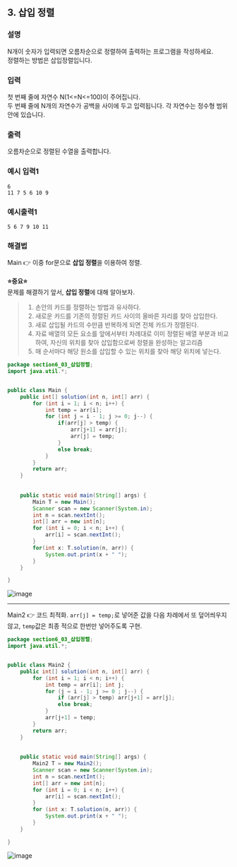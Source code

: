 ## 3. 삽입 정렬  
  
### 설명  
N개이 숫자가 입력되면 오름차순으로 정렬하여 출력하는 프로그램을 작성하세요.  
정렬하는 방법은 삽입정렬입니다.  
  
### 입력  
첫 번째 줄에 자연수 N(1<=N<=100)이 주어집니다.  
두 번째 줄에 N개의 자연수가 공백을 사이에 두고 입력됩니다. 각 자연수는 정수형 범위 안에 있습니다.  
  
### 출력  
오름차순으로 정렬된 수열을 출력합니다.  
  
### 예시 입력1  
```
6
11 7 5 6 10 9
```  
    
### 예시출력1  

```
5 6 7 9 10 11
```  
  
### 해결법  
Main 👉 이중 for문으로 **삽입 정렬**을 이용하여 정렬.  
<br>
**⭐중요⭐**  
문제를 해결하기 앞서, **삽입 정렬**에 대해 알아보자.  
  
> 1. 손안의 카드를 정렬하는 방법과 유사하다.  
> 2. 새로운 카드를 기존의 정렬된 카드 사이의 올바른 자리를 찾아 삽입한다.
> 3. 새로 삽입될 카드의 수만큼 반복하게 되면 전체 카드가 정렬된다.  
> 4. 자료 배열의 모든 요소를 앞에서부터 차례대로 이미 정렬된 배열 부분과 비교 하여, 자신의 위치를 찾아 삽입함으로써 정렬을 완성하는 알고리즘  
> 5. 매 순서마다 해당 원소를 삽입할 수 있는 위치를 찾아 해당 위치에 넣는다.  
  
```java
package section6_03_삽입정렬;
import java.util.*;


public class Main {
	public int[] solution(int n, int[] arr) {
		for (int i = 1; i < n; i++) {
			int temp = arr[i];
			for (int j = i - 1; j >= 0; j--) {
				if(arr[j] > temp) {
					arr[j+1] = arr[j];
					arr[j] = temp;
				}
				else break;
			}
		}
		return arr;
	}
	
	
	public static void main(String[] args) {
		Main T = new Main();
		Scanner scan = new Scanner(System.in);
		int n = scan.nextInt();
		int[] arr = new int[n];
		for (int i = 0; i < n; i++) {
			arr[i] = scan.nextInt();
		}
		for(int x: T.solution(n, arr)) {
			System.out.print(x + " ");
		}
	}

}

```  
![image](https://github.com/han-tomas/HTJ_AlgorithmStudy/assets/124488773/a0938018-e94f-4e00-b7e7-700a88625c29)  
  
---  
Main2 👉 코드 최적화. `arr[j] = temp;`로 넣어준 값을 다음 차례에서 또 덮어씌우지 않고, `temp`값은 최종 적으로 한번만 넣어주도록 구현.  
```java
package section6_03_삽입정렬;
import java.util.*;


public class Main2 {
	public int[] solution(int n, int[] arr) {
		for (int i = 1; i < n; i++) {
			int temp = arr[i]; int j;
			for (j = i - 1; j >= 0 ; j--) {
				if (arr[j] > temp) arr[j+1] = arr[j];
				else break;
			}
			arr[j+1] = temp;
		}
		return arr;
	}
	
	
	public static void main(String[] args) {
		Main2 T = new Main2();
		Scanner scan = new Scanner(System.in);
		int n = scan.nextInt();
		int[] arr = new int[n];
		for (int i = 0; i < n; i++) {
			arr[i] = scan.nextInt();
		}
		for (int x: T.solution(n, arr)) {
			System.out.print(x + " ");
		}
	}

}

```  
![image](https://github.com/han-tomas/HTJ_AlgorithmStudy/assets/124488773/9f1c5b2b-d375-42bc-82dd-f4274be827dd)  




  